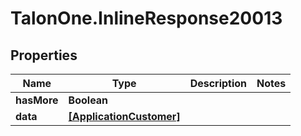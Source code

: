 # TalonOne.InlineResponse20013

## Properties
Name | Type | Description | Notes
------------ | ------------- | ------------- | -------------
**hasMore** | **Boolean** |  | 
**data** | [**[ApplicationCustomer]**](ApplicationCustomer.md) |  | 


